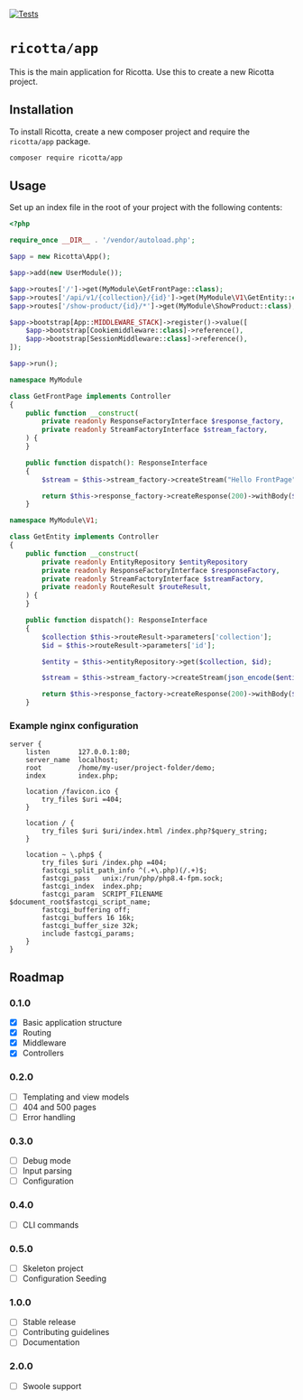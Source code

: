 [![Tests](https://github.com/thomasnordahl-dk/app/actions/workflows/tests.yml/badge.svg)](https://github.com/thomasnordahl-dk/app/actions/workflows/tests.yml)

`ricotta/app`
=============

This is the main application for Ricotta. Use this to create a new Ricotta project.

## Installation

To install Ricotta, create a new composer project and require the `ricotta/app` package.

```bash
composer require ricotta/app
```

## Usage

Set up an index file in the root of your project with the following contents:

```php
<?php

require_once __DIR__ . '/vendor/autoload.php';

$app = new Ricotta\App();

$app->add(new UserModule());

$app->routes['/']->get(MyModule\GetFrontPage::class);
$app->routes['/api/v1/{collection}/{id}']->get(MyModule\V1\GetEntity::class);
$app->routes['/show-product/{id}/*']->get(MyModule\ShowProduct::class);

$app->bootstrap[App::MIDDLEWARE_STACK]->register()->value([
    $app->bootstrap[Cookiemiddleware::class]->reference(),
    $app->bootstrap[SessionMiddleware::class]->reference(),
]);

$app->run();
```

```php
namespace MyModule

class GetFrontPage implements Controller
{
    public function __construct(
        private readonly ResponseFactoryInterface $response_factory,
        private readonly StreamFactoryInterface $stream_factory,
    ) {
    }

    public function dispatch(): ResponseInterface
    {
        $stream = $this->stream_factory->createStream("Hello FrontPage");

        return $this->response_factory->createResponse(200)->withBody($stream);
    }
```

```php
namespace MyModule\V1;

class GetEntity implements Controller
{
    public function __construct(
        private readonly EntityRepository $entityRepository
        private readonly ResponseFactoryInterface $responseFactory,
        private readonly StreamFactoryInterface $streamFactory,
        private readonly RouteResult $routeResult,
    ) {
    }

    public function dispatch(): ResponseInterface
    {
        $collection $this->routeResult->parameters['collection'];
        $id = $this->routeResult->parameters['id'];

        $entity = $this->entityRepository->get($collection, $id);

        $stream = $this->stream_factory->createStream(json_encode($entity));

        return $this->response_factory->createResponse(200)->withBody($stream);
    }
```

### Example nginx configuration

```
server {
    listen       127.0.0.1:80;
    server_name  localhost;
    root         /home/my-user/project-folder/demo;
    index        index.php;

    location /favicon.ico {
        try_files $uri =404;
    }
    
    location / {
        try_files $uri $uri/index.html /index.php?$query_string;
    }
    
    location ~ \.php$ {
        try_files $uri /index.php =404;
        fastcgi_split_path_info ^(.+\.php)(/.+)$;
        fastcgi_pass   unix:/run/php/php8.4-fpm.sock;
        fastcgi_index  index.php;
        fastcgi_param  SCRIPT_FILENAME  $document_root$fastcgi_script_name;
        fastcgi_buffering off;
        fastcgi_buffers 16 16k;
        fastcgi_buffer_size 32k;
        include fastcgi_params;
    }
}
```

## Roadmap

### 0.1.0

- [x] Basic application structure
- [x] Routing
- [x] Middleware
- [x] Controllers

### 0.2.0

- [ ] Templating and view models
- [ ] 404 and 500 pages
- [ ] Error handling

### 0.3.0

- [ ] Debug mode
- [ ] Input parsing
- [ ] Configuration

### 0.4.0
- [ ] CLI commands

### 0.5.0
- [ ] Skeleton project
- [ ] Configuration Seeding

### 1.0.0

- [ ] Stable release
- [ ] Contributing guidelines
- [ ] Documentation

### 2.0.0

- [ ] Swoole support
